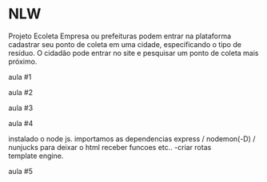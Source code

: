 # NLW
Projeto Ecoleta 
Empresa ou prefeituras podem entrar na plataforma cadastrar seu ponto de coleta em uma cidade, especificando o tipo de resíduo.
O cidadão pode entrar no site e pesquisar um ponto de coleta mais próximo.


aula #1

aula #2

aula #3

aula #4

instalado o node js. 
importamos as dependencias express / nodemon(-D) / nunjucks para deixar o html receber funcoes etc..
-criar rotas  
template engine. 

aula #5
